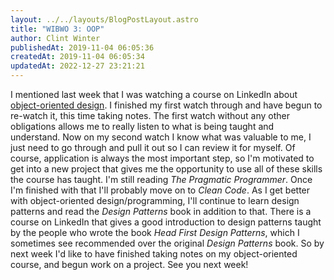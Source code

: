 ```yaml
---
layout: ../../layouts/BlogPostLayout.astro
title: "WIBWO 3: OOP"
author: Clint Winter
publishedAt: 2019-11-04 06:05:36
createdAt: 2019-11-04 06:05:34
updatedAt: 2022-12-27 23:21:21
---
```


I mentioned last week that I was watching a course on LinkedIn about [object-oriented design](https://www.linkedin.com/learning/programming-foundations-object-oriented-design-3/). I finished my first watch through and have begun to re-watch it, this time taking notes. The first watch without any other obligations allows me to really listen to what is being taught and understand. Now on my second watch I know what was valuable to me, I just need to go through and pull it out so I can review it for myself. Of course, application is always the most important step, so I'm motivated to get into a new project that gives me the opportunity to use all of these skills the course has taught.
I'm still reading *The Pragmatic Programmer*. Once I'm finished with that I'll probably move on to *Clean Code*. As I get better with object-oriented design/programming, I'll continue to learn design patterns and read the *Design Patterns* book in addition to that. There is a course on LinkedIn that gives a good introduction to design patterns taught by the people who wrote the book *Head First Design Patterns*, which I sometimes see recommended over the original *Design Patterns* book.
So by next week I'd like to have finished taking notes on my object-oriented course, and begun work on a project. See you next week!
